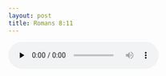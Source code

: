 ```yaml
---
layout: post
title: Romans 8:11
---
```



<audio id="audio" controls="" preload="none">
<source id="mp3" src="{{ site.baseurl }}/images/res/20200426romans.mp3">
</audio>
